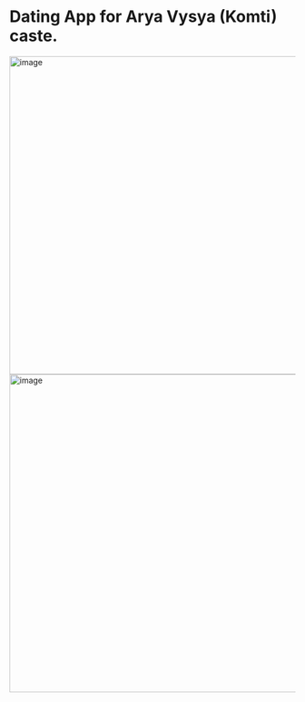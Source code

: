# Dating App for Arya Vysya (Komti) caste.
<img width="561" alt="image" src="https://github.com/user-attachments/assets/00c59eb9-144b-4f60-8403-28f04b367dc7" />
<img width="561" alt="image" src="https://github.com/user-attachments/assets/f9371daa-9483-461a-a0c6-9590a0424ecc" />

